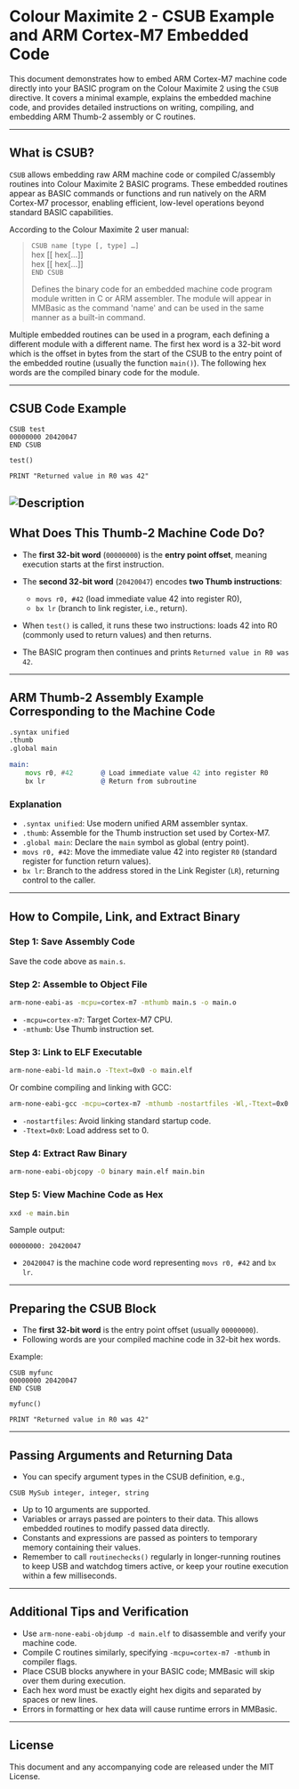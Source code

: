 # Colour Maximite 2 - CSUB Example and ARM Cortex-M7 Embedded Code

This document demonstrates how to embed ARM Cortex-M7 machine code directly into your BASIC program on the Colour Maximite 2 using the `CSUB` directive. It covers a minimal example, explains the embedded machine code, and provides detailed instructions on writing, compiling, and embedding ARM Thumb-2 assembly or C routines.

---

## What is CSUB?

`CSUB` allows embedding raw ARM machine code or compiled C/assembly routines into Colour Maximite 2 BASIC programs. These embedded routines appear as BASIC commands or functions and run natively on the ARM Cortex-M7 processor, enabling efficient, low-level operations beyond standard BASIC capabilities.

According to the Colour Maximite 2 user manual:

> `CSUB name [type [, type] …]`  
> hex [[ hex[…]]  
> hex [[ hex[…]]  
> `END CSUB`  
>  
> Defines the binary code for an embedded machine code program module written in C or ARM assembler. The module will appear in MMBasic as the command 'name' and can be used in the same manner as a built-in command.

Multiple embedded routines can be used in a program, each defining a different module with a different name. The first hex word is a 32-bit word which is the offset in bytes from the start of the CSUB to the entry point of the embedded routine (usually the function `main()`). The following hex words are the compiled binary code for the module.

---

## CSUB Code Example

```basic
CSUB test
00000000 20420047
END CSUB

test()

PRINT "Returned value in R0 was 42"
````
![Description](IMG_0019.JPG)
---

## What Does This Thumb-2 Machine Code Do?

* The **first 32-bit word** (`00000000`) is the **entry point offset**, meaning execution starts at the first instruction.
* The **second 32-bit word** (`20420047`) encodes **two Thumb instructions**:

  * `movs r0, #42` (load immediate value 42 into register R0),
  * `bx lr` (branch to link register, i.e., return).
* When `test()` is called, it runs these two instructions: loads 42 into R0 (commonly used to return values) and then returns.
* The BASIC program then continues and prints `Returned value in R0 was 42`.

---

## ARM Thumb-2 Assembly Example Corresponding to the Machine Code

```asm
.syntax unified
.thumb
.global main

main:
    movs r0, #42       @ Load immediate value 42 into register R0
    bx lr              @ Return from subroutine
```

### Explanation

* `.syntax unified`: Use modern unified ARM assembler syntax.
* `.thumb`: Assemble for the Thumb instruction set used by Cortex-M7.
* `.global main`: Declare the `main` symbol as global (entry point).
* `movs r0, #42`: Move the immediate value 42 into register `R0` (standard register for function return values).
* `bx lr`: Branch to the address stored in the Link Register (`LR`), returning control to the caller.

---

## How to Compile, Link, and Extract Binary

### Step 1: Save Assembly Code

Save the code above as `main.s`.

### Step 2: Assemble to Object File

```bash
arm-none-eabi-as -mcpu=cortex-m7 -mthumb main.s -o main.o
```

* `-mcpu=cortex-m7`: Target Cortex-M7 CPU.
* `-mthumb`: Use Thumb instruction set.

### Step 3: Link to ELF Executable

```bash
arm-none-eabi-ld main.o -Ttext=0x0 -o main.elf
```

Or combine compiling and linking with GCC:

```bash
arm-none-eabi-gcc -mcpu=cortex-m7 -mthumb -nostartfiles -Wl,-Ttext=0x0 -o main.elf main.s
```

* `-nostartfiles`: Avoid linking standard startup code.
* `-Ttext=0x0`: Load address set to 0.

### Step 4: Extract Raw Binary

```bash
arm-none-eabi-objcopy -O binary main.elf main.bin
```

### Step 5: View Machine Code as Hex

```bash
xxd -e main.bin
```

Sample output:

```
00000000: 20420047
```

* `20420047` is the machine code word representing `movs r0, #42` and `bx lr`.

---

## Preparing the CSUB Block

* The **first 32-bit word** is the entry point offset (usually `00000000`).
* Following words are your compiled machine code in 32-bit hex words.

Example:

```basic
CSUB myfunc
00000000 20420047
END CSUB

myfunc()

PRINT "Returned value in R0 was 42"
```

---

## Passing Arguments and Returning Data

* You can specify argument types in the CSUB definition, e.g.,

```basic
CSUB MySub integer, integer, string
```

* Up to 10 arguments are supported.
* Variables or arrays passed are pointers to their data. This allows embedded routines to modify passed data directly.
* Constants and expressions are passed as pointers to temporary memory containing their values.
* Remember to call `routinechecks()` regularly in longer-running routines to keep USB and watchdog timers active, or keep your routine execution within a few milliseconds.

---

## Additional Tips and Verification

* Use `arm-none-eabi-objdump -d main.elf` to disassemble and verify your machine code.
* Compile C routines similarly, specifying `-mcpu=cortex-m7 -mthumb` in compiler flags.
* Place CSUB blocks anywhere in your BASIC code; MMBasic will skip over them during execution.
* Each hex word must be exactly eight hex digits and separated by spaces or new lines.
* Errors in formatting or hex data will cause runtime errors in MMBasic.

---

## License

This document and any accompanying code are released under the MIT License.
